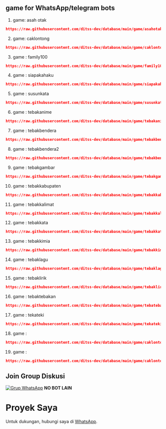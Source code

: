 ## game for WhatsApp/telegram bots

1. game: asah otak
```json
https://raw.githubusercontent.com/ditss-dev/database/main/game/asahotak.json
```
2. game: caklontong
```json
https://raw.githubusercontent.com/ditss-dev/database/main/game/caklontong.json
```
3. game : family100
```json
https://raw.githubusercontent.com/ditss-dev/database/main/game/family100.json
```
4. game : siapakahaku
```json
https://raw.githubusercontent.com/ditss-dev/database/main/game/siapakahaku.json
```
5. game : susunkata
```json
https://raw.githubusercontent.com/ditss-dev/database/main/game/susunkata.json
```
6. game : tebakanime
```json
https://raw.githubusercontent.com/ditss-dev/database/main/game/tebakanime.json
```
7. game : tebakbendera
```json
https://raw.githubusercontent.com/ditss-dev/database/main/game/tebakbendera.json
```
8. game : tebakbendera2
```json
https://raw.githubusercontent.com/ditss-dev/database/main/game/tebakbendera2.json
```
9. game : tebakgambar
```json
https://raw.githubusercontent.com/ditss-dev/database/main/game/tebakgambar.json
```
10. game : tebakkabupaten
```json
https://raw.githubusercontent.com/ditss-dev/database/main/game/tebakkabupaten.json
```
11. game : tebakkalimat
```json
https://raw.githubusercontent.com/ditss-dev/database/main/game/tebakkalimat.json
```
12. game : tebakkata
```json
https://raw.githubusercontent.com/ditss-dev/database/main/game/tebakkata.json
```
13. game : tebakkimia
```json
https://raw.githubusercontent.com/ditss-dev/database/main/game/tebakkimia.json
```
14. game : tebaklagu
```json
https://raw.githubusercontent.com/ditss-dev/database/main/game/tebaklagu.json
```
15. game : tebaklirik
```json
https://raw.githubusercontent.com/ditss-dev/database/main/game/tebaklirik.json
```
16. game : tebaktebakan
```json
https://raw.githubusercontent.com/ditss-dev/database/main/game/tebatebakan.json
```
17. game : tekateki
```json
https://raw.githubusercontent.com/ditss-dev/database/main/game/tekateki.json
```
18. game :
```json
https://raw.githubusercontent.com/ditss-dev/database/main/game/caklontong.json
```
19. game :
```json
https://raw.githubusercontent.com/ditss-dev/database/main/game/caklontong.json
```

## Join Group Diskusi
[![Grup WhatsApp](https://img.shields.io/badge/WhatsApp%20Group-25D366?style=for-the-badge&logo=whatsapp&logoColor=white)](https://chat.whatsapp.com/IEGSv0bv5gC2etNuXJajd0) 
**NO BOT LAIN**

# Proyek Saya
Untuk dukungan, hubungi saya di [WhatsApp](https://wa.me/6281513607731?text=Saya%20ingin%20bertanya%20tentang%20proyek%20GitHub%20Anda).


